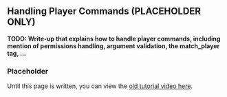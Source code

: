 Handling Player Commands (PLACEHOLDER ONLY)
------------------------

**TODO: Write-up that explains how to handle player commands, including mention of permissions handling, argument validation, the match_player tag, ...**

### Placeholder

Until this page is written, you can view the [old tutorial video here](https://one.denizenscript.com/denizen/vids/Handling%20Player%20Commands).
